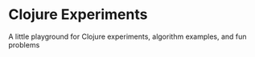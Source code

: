 # Clojure Experiments

A little playground for Clojure experiments, algorithm examples, and fun problems
